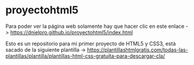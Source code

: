 # proyectohtml5
Para poder ver la página web solamente hay que hacer clic en este enlace -> https://dnielpro.github.io/proyectohtml5/index.html

Esto es un repositorio para mi primer proyecto de HTML5 y CSS3, está sacado de la siguiente plantilla -> https://plantillashtmlgratis.com/todas-las-plantillas/plantilla/plantillas-html-css-gratuita-para-descargar-cla/
